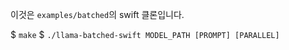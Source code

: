 이것은 `examples/batched`의 swift 클론입니다.

$ `make`
$ `./llama-batched-swift MODEL_PATH [PROMPT] [PARALLEL]`
